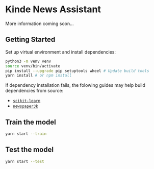 # Kinde News Assistant

More information coming soon...

## Getting Started

Set up virtual environment and install dependencies:

```bash
python3 -m venv venv
source venv/bin/activate
pip install --upgrade pip setuptools wheel # Update build tools
yarn install # or npm install
```

If dependency installation fails, the folowing guides may help build dependencies from source:

- [`scikit-learn`](https://scikit-learn.org/stable/developers/advanced_installation.html#platform-specific-instructions)
- [`newspaper3k`](https://newspaper.readthedocs.io/en/latest/index.html#get-it-now)

## Train the model

```bash
yarn start --train
```

## Test the model

```bash
yarn start --test
```
